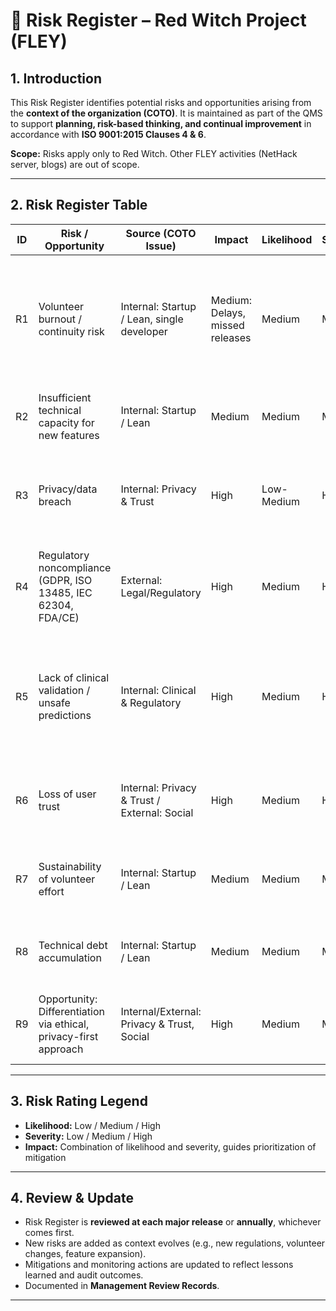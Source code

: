# 📝 Risk Register – Red Witch Project (FLEY)

## **1. Introduction**

This Risk Register identifies potential risks and opportunities arising from the **context of the organization (COTO)**.
It is maintained as part of the QMS to support **planning, risk-based thinking, and continual improvement** in accordance with **ISO 9001:2015 Clauses 4 & 6**.

**Scope:** Risks apply only to Red Witch. Other FLEY activities (NetHack server, blogs) are out of scope.

---

## **2. Risk Register Table**

| ID | Risk / Opportunity                                               | Source (COTO Issue)                          | Impact                          | Likelihood | Severity | Controls / Mitigation                                                                                        | Owner                       | Monitoring / Review                                   |
| -- | ---------------------------------------------------------------- | -------------------------------------------- | ------------------------------- | ---------- | -------- | ------------------------------------------------------------------------------------------------------------ | --------------------------- | ----------------------------------------------------- |
| R1 | Volunteer burnout / continuity risk                              | Internal: Startup / Lean, single developer   | Medium: Delays, missed releases | Medium     | Medium   | Maintain realistic milestones, document processes, automate where possible, encourage community contributors | Developer                   | Review quarterly; milestone closure check             |
| R2 | Insufficient technical capacity for new features                 | Internal: Startup / Lean                     | Medium                          | Medium     | Medium   | Prioritize MVP features, automate tests, use modular design                                                  | Developer                   | Review in sprint planning; project review             |
| R3 | Privacy/data breach                                              | Internal: Privacy & Trust                    | High                            | Low-Medium | High     | Data minimization, encryption, GDPR-compliant consent, DPIA, secure storage                                  | Developer / Privacy Officer | Continuous monitoring; annual privacy audit           |
| R4 | Regulatory noncompliance (GDPR, ISO 13485, IEC 62304, FDA/CE)    | External: Legal/Regulatory                   | High                            | Medium     | High     | Maintain QMS, risk management, traceability, stay informed of classification guidance                        | Quality Manager             | Management review, annual regulatory check            |
| R5 | Lack of clinical validation / unsafe predictions                 | Internal: Clinical & Regulatory              | High                            | Medium     | High     | Document assumptions, validation steps, risk-benefit analysis, consider collaboration with clinical advisors | Developer / Quality Manager | Design review, verification/validation logs           |
| R6 | Loss of user trust                                               | Internal: Privacy & Trust / External: Social | High                            | Medium     | High     | Transparency, open-source code, clear communication, secure data handling                                    | Developer / Quality Manager | Monitor feedback, bug reports, community discussions  |
| R7 | Sustainability of volunteer effort                               | Internal: Startup / Lean                     | Medium                          | Medium     | Medium   | Manage scope, document QMS processes, encourage external contributions                                       | Developer / Quality Manager | Annual review, milestone completion                   |
| R8 | Technical debt accumulation                                      | Internal: Startup / Lean                     | Medium                          | Medium     | Medium   | Code reviews, CI/CD automated testing, modular design                                                        | Developer                   | Continuous integration metrics; quarterly code review |
| R9 | Opportunity: Differentiation via ethical, privacy-first approach | Internal/External: Privacy & Trust, Social   | High                            | Medium     | Medium   | Highlight transparency and ad-free model, communicate ethical stance                                         | Developer / Quality Manager | Track adoption, user feedback, PR mentions            |

---

## **3. Risk Rating Legend**

* **Likelihood:** Low / Medium / High
* **Severity:** Low / Medium / High
* **Impact:** Combination of likelihood and severity, guides prioritization of mitigation

---

## **4. Review & Update**

* Risk Register is **reviewed at each major release** or **annually**, whichever comes first.
* New risks are added as context evolves (e.g., new regulations, volunteer changes, feature expansion).
* Mitigations and monitoring actions are updated to reflect lessons learned and audit outcomes.
* Documented in **Management Review Records**.

---
